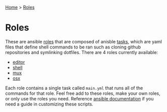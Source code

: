 [Home](../README.md) > [Roles](./)

# Roles

These are ansible
[roles](http://docs.ansible.com/ansible/playbooks_roles.html#roles) that are
composed of anisble
[tasks](http://docs.ansible.com/ansible/playbooks_intro.html), which are yaml
files that define shell commands to be ran such as cloning github repositories
and symlinking dotfiles.  There are 4 roles currently available:

- [editor](./editor)
- [shell](./shell)
- [mux](./mux)
- [osx](./osx)

Each role contains a single task called `main.yml` that runs all of the commands
for that role. Feel free add to these roles, make your own roles, or only use
the roles you need.  Reference [ansible
documentation](http://docs.ansible.com/ansible/index.html) if you need a guide
in customizing these scripts.

